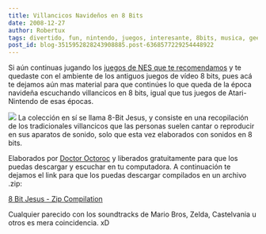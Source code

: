 ```yaml
---
title: Villancicos Navideños en 8 Bits
date: 2008-12-27
author: Robertux
tags: divertido, fun, nintendo, juegos, interesante, 8bits, musica, geek
post_id: blog-3515952828243908885.post-6368577229254448922
---
```


Si aún continuas jugando los [juegos de NES que te recomendamos](http://www.srbyte.com/2008/12/feliz-navidad.html) y te quedaste con el ambiente de los antiguos juegos de vídeo 8 bits, pues acá te dejamos aún mas material para que continúes lo que queda de la época navideña escuchando villancicos en 8 bits, igual que tus juegos de Atari-Nintendo de esas épocas.

[![](http://1.bp.blogspot.com/_jH77WNrMVRA/SVR0AhTQgMI/AAAAAAAAFm0/SgUTq_KKX8Y/s400/8bitjesusfullsmall.jpg)](http://1.bp.blogspot.com/_jH77WNrMVRA/SVR0AhTQgMI/AAAAAAAAFm0/SgUTq_KKX8Y/s1600-h/8bitjesusfullsmall.jpg) La colección en sí se llama 8-Bit Jesus, y consiste en una recopilación de los tradicionales villancicos que las personas suelen cantar o reproducir en sus aparatos de sonido, solo que esta vez elaborados con sonidos en 8 bits.

Elaborados por [Doctor Octoroc](http://www.doctoroctoroc.com/) y liberados gratuitamente para que los puedas descargar y escuchar en tu computadora. A continuación te dejamos el link para que los puedas descargar compilados en un archivo .zip:

[8 Bit Jesus - Zip Compilation](http://www.doctoroctoroc.com/8BitJesus/full_download/8BitJesus.zip)

Cualquier parecido con los soundtracks de Mario Bros, Zelda, Castelvania u otros es mera coincidencia. xD
